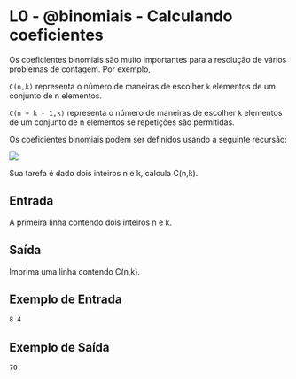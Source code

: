 # L0 - @binomiais - Calculando coeficientes

Os coeficientes binomiais são muito importantes para a resolução de vários problemas de contagem. Por exemplo,

`C(n,k)` representa o número de maneiras de escolher `k` elementos de um conjunto de n elementos.

`C(n + k - 1,k)` representa o número de maneiras de escolher `k` elementos de um conjunto de n elementos se repetições são permitidas.

Os coeficientes binomiais podem ser definidos usando a seguinte recursão:

<img src="https://latex.codecogs.com/svg.latex?C(n,k) = \begin{cases}1& ,k=0\\
1 & ,k=n\\ C(n-1,k-1) + C(n-1, k)&,   1\leq k \leq n-1\end{cases}">

Sua tarefa é dado dois inteiros n e k, calcula C(n,k).

## Entrada

A primeira linha contendo dois inteiros n e k.

## Saída

Imprima uma linha contendo C(n,k).

## Exemplo de Entrada

```txt
8 4
```

## Exemplo de Saída

```txt
70
```
